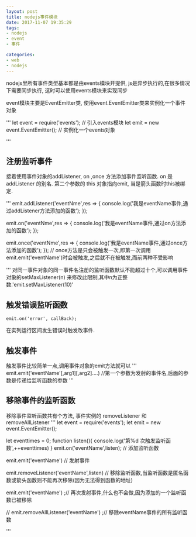 ```yaml
---
layout: post
title: nodejs事件模块
date: 2017-11-07 19:35:29
tags:
- nodejs
- event
- 事件

categories:
- web
- nodejs
---
```


nodejs里所有事件类型基本都是由events模块开提供, js是异步执行的,在很多情况下需要同步执行, 这时可以使用events模块来实现同步

event模块主要是EventEmitter类, 使用event.EventEmitter类来实例化一个事件对象

'''
let event = require('events');  // 引入events模块
let emit = new event.EventEmitter();  // 实例化一个events对象

'''
<!-- more -->
## 注册监听事件
接着使用事件对象的addListener, on ,once 方法添加事件监听函数. on 是 addListener 的别名. 第二个参数的 this 对象指向emit, 当是箭头函数时this被绑定.

'''
emit.addListener('eventNme',res => {
    console.log('我是eventName事件,通过addListener方法添加的函数');
});

emit.on('eventNme',res => {
    console.log('我是eventName事件,通过on方法添加的函数');
});

emit.once('eventNme',res => {
    console.log('我是eventName事件,通过once方法添加的函数');
}); 
 // once方法是只会被触发一次,即第一次调用 emit.emit('eventName')时会被触发,之后就不在被触发,而前两种不受影响


'''
对同一事件对象的同一事件名注册的监听函数默认不能超过十个,可以调用事件对象的setMaxListener(n) 来修改此限制,其中n为正整数.'emit.setMaxListener(10)'

## 触发错误监听函数
```
emit.on('error', callBack);
```
在实列运行区间发生错误时触发改事件.

## 触发事件
触发事件比较简单一点,调用事件对象的emit方法就可以
'''
emit.emit('eventName'[,arg1][,arg2]....) //第一个参数为发射的事件名,后面的参数是传递给监听函数的参数
'''

## 移除事件的监听函数
移除事件监听函数共有个方法, 事件实例的 removeListener 和 removeAllListener
'''
let event = require('events');
let emit = new event.EventEmitter();

let eventtimes = 0;
function listen(){
    console.log('第%d 次触发监听函数',++eventtimes)
}
emit.on('eventName',listen); // 添加监听函数

emit.emit('eventName') // 发射事件

emit.removeListener('eventName',listen) // 移除监听函数,当监听函数是匿名函数或箭头函数则不能再次移除(因为无法得到函数的地址)

emit.emit('eventName') ;// 再次发射事件,什么也不会做,因为添加的一个监听函数已被移除

// emit.removeAllListener('eventName') ;// 移除eventName事件的所有监听函数

'''
